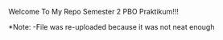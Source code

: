 Welcome To My Repo Semester 2 PBO Praktikum!!!




*Note:
-File was re-uploaded because it was not neat enough 
